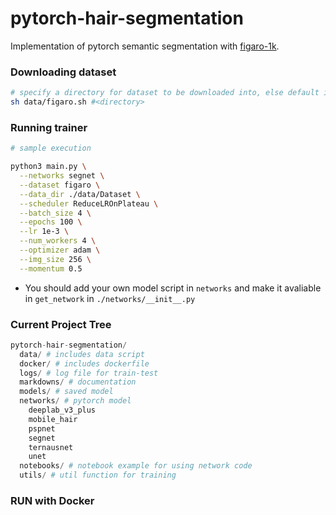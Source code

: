 # pytorch-hair-segmentation
Implementation of pytorch semantic segmentation with [figaro-1k](http://projects.i-ctm.eu/it/progetto/figaro-1k).

### Downloading dataset
```bash
# specify a directory for dataset to be downloaded into, else default is ./data/
sh data/figaro.sh #<directory>
```
### Running trainer

```bash
# sample execution

python3 main.py \
  --networks segnet \
  --dataset figaro \
  --data_dir ./data/Dataset \
  --scheduler ReduceLROnPlateau \
  --batch_size 4 \
  --epochs 100 \
  --lr 1e-3 \
  --num_workers 4 \
  --optimizer adam \
  --img_size 256 \
  --momentum 0.5
```

* You should add your own model script in `networks` and make it avaliable in  `get_network` in `./networks/__init__.py`

### Current Project Tree

```python
pytorch-hair-segmentation/
  data/ # includes data script
  docker/ # includes dockerfile
  logs/ # log file for train-test
  markdowns/ # documentation
  models/ # saved model
  networks/ # pytorch model
    deeplab_v3_plus
    mobile_hair
    pspnet
    segnet
    ternausnet
    unet
  notebooks/ # notebook example for using network code
  utils/ # util function for training
```

### RUN with Docker
